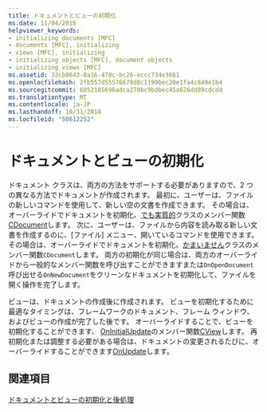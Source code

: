 ```yaml
---
title: ドキュメントとビューの初期化
ms.date: 11/04/2016
helpviewer_keywords:
- initializing documents [MFC]
- documents [MFC], initializing
- views [MFC], initializing
- initializing objects [MFC], document objects
- initializing views [MFC]
ms.assetid: 33cb8643-8a16-478c-bc26-eccc734e3661
ms.openlocfilehash: 2fb557d55576678d8c1199bec20e1fa4c849e1b4
ms.sourcegitcommit: 6052185696adca270bc9bdbec45a626dd89cdcdd
ms.translationtype: MT
ms.contentlocale: ja-JP
ms.lasthandoff: 10/31/2018
ms.locfileid: "50612252"
---
```

# <a name="initializing-documents-and-views"></a>ドキュメントとビューの初期化

ドキュメント クラスは、両方の方法をサポートする必要がありますので、2 つの異なる方法でドキュメントが作成されます。 最初に、ユーザーは、ファイルの新しいコマンドを使用して、新しい空の文書を作成できます。 その場合は、オーバーライドでドキュメントを初期化、[でも実質的](../mfc/reference/cdocument-class.md#onnewdocument)クラスのメンバー関数[CDocument](../mfc/reference/cdocument-class.md)します。 次に、ユーザーは、ファイルから内容を読み取る新しい文書を作成するのに、[ファイル] メニュー、開いているコマンドを使用できます。 その場合は、オーバーライドでドキュメントを初期化、[かまいません](../mfc/reference/cdocument-class.md#onopendocument)クラスのメンバー関数`CDocument`します。 両方の初期化が同じ場合は、両方のオーバーライドから一般的なメンバー関数を呼び出すことができますまたは`OnOpenDocument`呼び出せる`OnNewDocument`をクリーンなドキュメントを初期化して、ファイルを開く操作を完了します。

ビューは、ドキュメントの作成後に作成されます。 ビューを初期化するために最適なタイミングは、フレームワークのドキュメント、フレーム ウィンドウ、およびビューの作成が完了した後です。 オーバーライドすることで、ビューを初期化することができます、 [OnInitialUpdate](../mfc/reference/cview-class.md#oninitialupdate)のメンバー関数[CView](../mfc/reference/cview-class.md)します。 再初期化または調整する必要がある場合は、ドキュメントの変更されるたびに、オーバーライドすることができます[OnUpdate](../mfc/reference/cview-class.md#onupdate)します。

## <a name="see-also"></a>関連項目

[ドキュメントとビューの初期化と後処理](../mfc/initializing-and-cleaning-up-documents-and-views.md)

